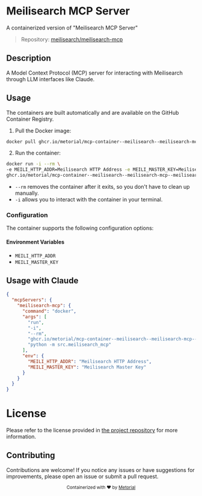 
# Meilisearch MCP Server

A containerized version of "Meilisearch MCP Server"

> Repository: [meilisearch/meilisearch-mcp](https://github.com/meilisearch/meilisearch-mcp)

## Description

A Model Context Protocol (MCP) server for interacting with Meilisearch through LLM interfaces like Claude.


## Usage

The containers are built automatically and are available on the GitHub Container Registry.

1. Pull the Docker image:

```bash
docker pull ghcr.io/metorial/mcp-container--meilisearch--meilisearch-mcp--meilisearch-mcp
```

2. Run the container:

```bash
docker run -i --rm \ 
-e MEILI_HTTP_ADDR=Meilisearch HTTP Address -e MEILI_MASTER_KEY=Meilisearch Master Key \
ghcr.io/metorial/mcp-container--meilisearch--meilisearch-mcp--meilisearch-mcp  "python -m src.meilisearch_mcp"
```

- `--rm` removes the container after it exits, so you don't have to clean up manually.
- `-i` allows you to interact with the container in your terminal.



### Configuration

The container supports the following configuration options:




#### Environment Variables

- `MEILI_HTTP_ADDR`
- `MEILI_MASTER_KEY`




## Usage with Claude

```json
{
  "mcpServers": {
    "meilisearch-mcp": {
      "command": "docker",
      "args": [
        "run",
        "-i",
        "--rm",
        "ghcr.io/metorial/mcp-container--meilisearch--meilisearch-mcp--meilisearch-mcp",
        "python -m src.meilisearch_mcp"
      ],
      "env": {
        "MEILI_HTTP_ADDR": "Meilisearch HTTP Address",
        "MEILI_MASTER_KEY": "Meilisearch Master Key"
      }
    }
  }
}
```

# License

Please refer to the license provided in [the project repository](https://github.com/meilisearch/meilisearch-mcp) for more information.

## Contributing

Contributions are welcome! If you notice any issues or have suggestions for improvements, please open an issue or submit a pull request.

<div align="center">
  <sub>Containerized with ❤️ by <a href="https://metorial.com">Metorial</a></sub>
</div>
  